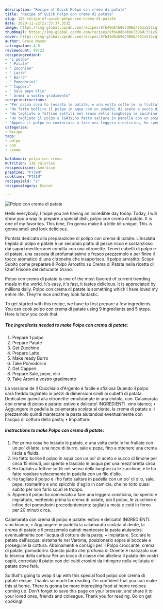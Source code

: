 ```yaml
---
description: "Recipe of Quick Polpo con crema di patate"
title: "Recipe of Quick Polpo con crema di patate"
slug: 155-recipe-of-quick-polpo-con-crema-di-patate
date: 2020-11-22T22:53:37.353Z
image: https://img-global.cpcdn.com/recipes/8fb49d64b967306d/751x532cq70/polpo-con-crema-di-patate-recipe-main-photo.jpg
thumbnail: https://img-global.cpcdn.com/recipes/8fb49d64b967306d/751x532cq70/polpo-con-crema-di-patate-recipe-main-photo.jpg
cover: https://img-global.cpcdn.com/recipes/8fb49d64b967306d/751x532cq70/polpo-con-crema-di-patate-recipe-main-photo.jpg
author: Grace Mason
ratingvalue: 4.8
reviewcount: 49723
recipeingredient:
- "1 polpo"
- " Patate"
- " Zucchine"
- " Latte"
- " Burro"
- " Pomodorini"
- " Capperi"
- " Sale pepe olio"
- " Aromi a vostro gradimento"
recipeinstructions:
- "Per prima cosa ho lessato le patate, e una volta cotte le ho frullate con un po&#39; di latte, una noce di burro, sale e pepe, fino a ottenere una crema liscia e fluida."
- "Ho fatto bollire il polpo in aqua con un po&#39; di aceto e succo di limone per circa 15 minuti, poi spento e lasciato in acqua per una mezz&#39;oretta circa."
- "Ho tagliato a fettine sottili nel senso della lunghezza le zucchine, e le ho fatte rosolare velocemente in padella con un filo d&#39;olio."
- "Ho tagliato il polpo e l&#39;ho fatto saltare in padella con un po&#39; di olio, sale, pepe, rosmarino e uno spicchio d&#39;aglio in camicia, che ho tolto quasi subito per non farlo scuri re troppo."
- "Appena il polpo ha cominciato a fare una leggera crosticina, ho spento e impiattato, mettendo prima la crema di patate, poi il polpo, le zucchine e infine dei pomodorini precedentemente tagliati a metà e cotti in forno per 20 minuti circa."
categories:
- Recipe
tags:
- polpo
- con
- crema

katakunci: polpo con crema 
nutrition: 138 calories
recipecuisine: American
preptime: "PT39M"
cooktime: "PT31M"
recipeyield: "1"
recipecategory: Dinner

---
```



![Polpo con crema di patate](https://img-global.cpcdn.com/recipes/8fb49d64b967306d/751x532cq70/polpo-con-crema-di-patate-recipe-main-photo.jpg)

Hello everybody, I hope you are having an incredible day today. Today, I will show you a way to prepare a special dish, polpo con crema di patate. It is one of my favorites. This time, I'm gonna make it a little bit unique. This is gonna smell and look delicious.

Puntata dedicata alla preparazione di polipo con crema di patate. L&#39;insalata tiepida di polpo e patate è un secondo piatto di pesce ricco e sostanzioso dai sapori mediterranei condita con una citronette. Teneri cubetti di polpo e di patate, una cascata di profumatissimo e fresco prezzemolo e per finire il tocco aromatico di una citronette che insaporisce. Il polpo arrostito: Scopri Subito come preparare il Polpo Arrostito su Crema di Patate nella ricetta di Chef Frisone del ristorante Grano.

Polpo con crema di patate is one of the most favored of current trending meals in the world. It's easy, it's fast, it tastes delicious. It is appreciated by millions daily. Polpo con crema di patate is something which I have loved my entire life. They're nice and they look fantastic.


To get started with this recipe, we have to first prepare a few ingredients. You can cook polpo con crema di patate using 9 ingredients and 5 steps. Here is how you cook that.

<!--inarticleads1-->

##### The ingredients needed to make Polpo con crema di patate:

1. Prepare 1 polpo
1. Prepare  Patate
1. Get  Zucchine
1. Prepare  Latte
1. Make ready  Burro
1. Take  Pomodorini
1. Get  Capperi
1. Prepare  Sale, pepe, olio
1. Take  Aromi a vostro gradimento


La versione de Il Cucchiaio d&#39;Argento è facile e sfiziosa Quando il polpo sarà freddo tagliatelo in pezzi di dimensioni simili ai cubetti di patata. Dedicatevi quindi alla citronette: emulsionate in una ciotola, con. Calamarata con crema di polpo e patate: estivo e delicato! INGREDIENTI. vino bianco; • Aggiungere in padella la calamarata scolata al dente, la crema di patate e il prezzemolo quindi mantecare la pasta aiutandosi eventualmente con l&#39;acqua di cottura della pasta; • Impiattare. 

<!--inarticleads2-->

##### Instructions to make Polpo con crema di patate:

1. Per prima cosa ho lessato le patate, e una volta cotte le ho frullate con un po&#39; di latte, una noce di burro, sale e pepe, fino a ottenere una crema liscia e fluida.
1. Ho fatto bollire il polpo in aqua con un po&#39; di aceto e succo di limone per circa 15 minuti, poi spento e lasciato in acqua per una mezz&#39;oretta circa.
1. Ho tagliato a fettine sottili nel senso della lunghezza le zucchine, e le ho fatte rosolare velocemente in padella con un filo d&#39;olio.
1. Ho tagliato il polpo e l&#39;ho fatto saltare in padella con un po&#39; di olio, sale, pepe, rosmarino e uno spicchio d&#39;aglio in camicia, che ho tolto quasi subito per non farlo scuri re troppo.
1. Appena il polpo ha cominciato a fare una leggera crosticina, ho spento e impiattato, mettendo prima la crema di patate, poi il polpo, le zucchine e infine dei pomodorini precedentemente tagliati a metà e cotti in forno per 20 minuti circa.


Calamarata con crema di polpo e patate: estivo e delicato! INGREDIENTI. vino bianco; • Aggiungere in padella la calamarata scolata al dente, la crema di patate e il prezzemolo quindi mantecare la pasta aiutandosi eventualmente con l&#39;acqua di cottura della pasta; • Impiattare. Scolare le patate dall&#39;acqua, sistemarle nel Varoma, posizionarlo sopra al boccale e proseguire la cottura. Abbinamenti e consigli per il Polpo croccante, crema di patate, pomodorini. Questo piatto che profuma di Oriente è realizzato con la tecnica della cottura Per un tocco di classe che allieterà il palato dei vostri ospiti, corredate il piatto con dei caldi crostini da intingere nella vellutata di patate dove farà. 

So that's going to wrap it up with this special food polpo con crema di patate recipe. Thanks so much for reading. I'm confident that you can make this at home. There is gonna be more interesting food at home recipes coming up. Don't forget to save this page on your browser, and share it to your loved ones, friends and colleague. Thank you for reading. Go on get cooking!
